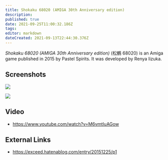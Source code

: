 ```yaml
---
title: Shokaku 68020 (AMIGA 30th Anniversary edition)
description: 
published: true
date: 2021-09-25T11:00:32.186Z
tags: 
editor: markdown
dateCreated: 2021-09-13T22:44:30.376Z
---
```


_Shokaku 68020 (AMIGA 30th Anniversary edition)_ (<span lang='ja'>松鶴 68020</span>) is an Amiga game published in 2015 by Pastel Spirits.
It was developed by Renya Iizuka.

## Screenshots

![](https://cdn-ak.f.st-hatena.com/images/fotolife/E/EXCEED/20151227/20151227005817.png)

![](https://cdn-ak.f.st-hatena.com/images/fotolife/E/EXCEED/20151227/20151227005818.png)

## Video
- https://www.youtube.com/watch?v=M6vmtIuAGow

## External Links
- https://exceed.hatenablog.com/entry/20151225/p1